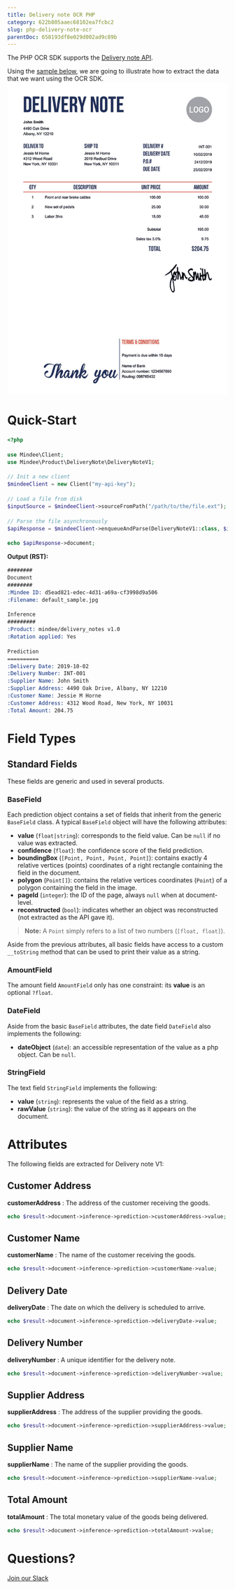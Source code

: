 ```yaml
---
title: Delivery note OCR PHP
category: 622b805aaec68102ea7fcbc2
slug: php-delivery-note-ocr
parentDoc: 658193df8e029d002ad9c89b
---
```

The PHP OCR SDK supports the [Delivery note API](https://platform.mindee.com/mindee/delivery_notes).

Using the [sample below](https://github.com/mindee/client-lib-test-data/blob/main/products/delivery_notes/default_sample.jpg), we are going to illustrate how to extract the data that we want using the OCR SDK.
![Delivery note sample](https://github.com/mindee/client-lib-test-data/blob/main/products/delivery_notes/default_sample.jpg?raw=true)

# Quick-Start
```php
<?php

use Mindee\Client;
use Mindee\Product\DeliveryNote\DeliveryNoteV1;

// Init a new client
$mindeeClient = new Client("my-api-key");

// Load a file from disk
$inputSource = $mindeeClient->sourceFromPath("/path/to/the/file.ext");

// Parse the file asynchronously
$apiResponse = $mindeeClient->enqueueAndParse(DeliveryNoteV1::class, $inputSource);

echo $apiResponse->document;
```

**Output (RST):**
```rst
########
Document
########
:Mindee ID: d5ead821-edec-4d31-a69a-cf3998d9a506
:Filename: default_sample.jpg

Inference
#########
:Product: mindee/delivery_notes v1.0
:Rotation applied: Yes

Prediction
==========
:Delivery Date: 2019-10-02
:Delivery Number: INT-001
:Supplier Name: John Smith
:Supplier Address: 4490 Oak Drive, Albany, NY 12210
:Customer Name: Jessie M Horne
:Customer Address: 4312 Wood Road, New York, NY 10031
:Total Amount: 204.75
```

# Field Types
## Standard Fields
These fields are generic and used in several products.

### BaseField
Each prediction object contains a set of fields that inherit from the generic `BaseField` class.
A typical `BaseField` object will have the following attributes:

* **value** (`float|string`): corresponds to the field value. Can be `null` if no value was extracted.
* **confidence** (`float`): the confidence score of the field prediction.
* **boundingBox** (`[Point, Point, Point, Point]`): contains exactly 4 relative vertices (points) coordinates of a right rectangle containing the field in the document.
* **polygon** (`Point[]`): contains the relative vertices coordinates (`Point`) of a polygon containing the field in the image.
* **pageId** (`integer`): the ID of the page, always `null` when at document-level.
* **reconstructed** (`bool`): indicates whether an object was reconstructed (not extracted as the API gave it).

> **Note:** A `Point` simply refers to a list of two numbers (`[float, float]`).


Aside from the previous attributes, all basic fields have access to a custom `__toString` method that can be used to print their value as a string.


### AmountField
The amount field `AmountField` only has one constraint: its **value** is an optional `?float`.

### DateField
Aside from the basic `BaseField` attributes, the date field `DateField` also implements the following: 

* **dateObject** (`date`): an accessible representation of the value as a php object. Can be `null`.

### StringField
The text field `StringField` implements the following:
* **value** (`string`): represents the value of the field as a string.
* **rawValue** (`string`): the value of the string as it appears on the document.

# Attributes
The following fields are extracted for Delivery note V1:

## Customer Address
**customerAddress** : The address of the customer receiving the goods.

```php
echo $result->document->inference->prediction->customerAddress->value;
```

## Customer Name
**customerName** : The name of the customer receiving the goods.

```php
echo $result->document->inference->prediction->customerName->value;
```

## Delivery Date
**deliveryDate** : The date on which the delivery is scheduled to arrive.

```php
echo $result->document->inference->prediction->deliveryDate->value;
```

## Delivery Number
**deliveryNumber** : A unique identifier for the delivery note.

```php
echo $result->document->inference->prediction->deliveryNumber->value;
```

## Supplier Address
**supplierAddress** : The address of the supplier providing the goods.

```php
echo $result->document->inference->prediction->supplierAddress->value;
```

## Supplier Name
**supplierName** : The name of the supplier providing the goods.

```php
echo $result->document->inference->prediction->supplierName->value;
```

## Total Amount
**totalAmount** : The total monetary value of the goods being delivered.

```php
echo $result->document->inference->prediction->totalAmount->value;
```

# Questions?
[Join our Slack](https://join.slack.com/t/mindee-community/shared_invite/zt-2d0ds7dtz-DPAF81ZqTy20chsYpQBW5g)
